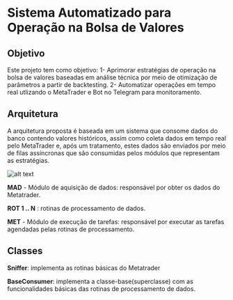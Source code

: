 # Sistema Automatizado para Operação na Bolsa de Valores

## Objetivo
Este projeto tem como objetivo:
1- Aprimorar estratégias de operação na bolsa de valores baseadas em análise técnica por meio de otimização de parâmetros a partir de backtesting.
2- Automatizar operações em tempo real utlizando o MetaTrader e Bot no Telegram para monitoramento.

## Arquitetura
A arquitetura proposta é baseada em um sistema que consome dados do banco contendo valores históricos, assim como coleta dados em tempo real pelo MetaTrader e, após um tratamento, estes dados são enviados por meio de filas assíncronas que são consumidas pelos módulos que representam as estratégias.

![alt text](Drawables/diagrama_vector.png "Diagrama do sistema proposto")

**MAD** - Módulo de aquisição de dados: responsável por obter os dados do Metatrader.

**ROT 1 .. N** : rotinas de processamento de dados.

**MET** -  Módulo de execução de tarefas: responsável por executar as tarefas agendadas pelas rotinas de processamento.

## Classes

**Sniffer**: implementa as rotinas básicas do Metatrader

**BaseConsumer**: implementa a classe-base(superclasse) com as funcionalidades básicas das rotinas de processamento de dados.
